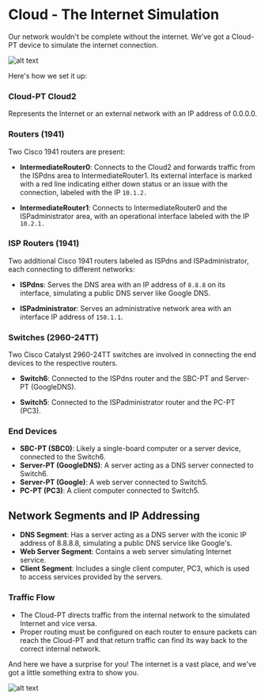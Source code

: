 # Cloud - The Internet Simulation

Our network wouldn't be complete without the internet. We've got a Cloud-PT device to simulate the internet connection.

![alt text](internet.png)

Here's how we set it up:
### Cloud-PT Cloud2

Represents the Internet or an external network with an IP address of 0.0.0.0.

### Routers (1941)

Two Cisco 1941 routers are present:

- **IntermediateRouter0**: Connects to the Cloud2 and forwards traffic from the ISPdns area to IntermediateRouter1. Its external interface is marked with a red line indicating either down status or an issue with the connection, labeled with the IP `10.1.2.`

- **IntermediateRouter1**: Connects to IntermediateRouter0 and the ISPadministrator area, with an operational interface labeled with the IP `10.2.1.`

### ISP Routers (1941)

Two additional Cisco 1941 routers labeled as ISPdns and ISPadministrator, each connecting to different networks:

- **ISPdns**: Serves the DNS area with an IP address of `8.8.8` on its interface, simulating a public DNS server like Google DNS.

- **ISPadministrator**: Serves an administrative network area with an interface IP address of `150.1.1`.

### Switches (2960-24TT)

Two Cisco Catalyst 2960-24TT switches are involved in connecting the end devices to the respective routers.

- **Switch6**: Connected to the ISPdns router and the SBC-PT and Server-PT (GoogleDNS).

- **Switch5**: Connected to the ISPadministrator router and the PC-PT (PC3).

### End Devices

- **SBC-PT (SBC0)**: Likely a single-board computer or a server device, connected to the Switch6.
- **Server-PT (GoogleDNS)**: A server acting as a DNS server connected to Switch6.
- **Server-PT (Google)**: A web server connected to Switch5.
- **PC-PT (PC3)**: A client computer connected to Switch5.

## Network Segments and IP Addressing

- **DNS Segment**: Has a server acting as a DNS server with the iconic IP address of 8.8.8.8, simulating a public DNS service like Google's.
- **Web Server Segment**: Contains a web server simulating Internet service.
- **Client Segment**: Includes a single client computer, PC3, which is used to access services provided by the servers.


### Traffic Flow

- The Cloud-PT directs traffic from the internal network to the simulated Internet and vice versa.
- Proper routing must be configured on each router to ensure packets can reach the Cloud-PT and that return traffic can find its way back to the correct internal network.

And here we have a surprise for you! The internet is a vast place, and we've got a little something extra to show you. 

![alt text](webpage.png)
